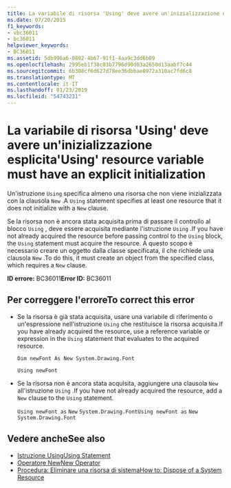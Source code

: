 ```yaml
---
title: La variabile di risorsa 'Using' deve avere un'inizializzazione esplicita
ms.date: 07/20/2015
f1_keywords:
- vbc36011
- bc36011
helpviewer_keywords:
- BC36011
ms.assetid: 5db996a6-0802-4b67-91f1-4aa9c3dd6b09
ms.openlocfilehash: 2995eb1f38c03b7796d90d03a2650d13aabf7c44
ms.sourcegitcommit: 6b308cf6d627d78ee36dbbae8972a310ac7fd6c8
ms.translationtype: MT
ms.contentlocale: it-IT
ms.lasthandoff: 01/23/2019
ms.locfileid: "54743231"
---
```

# <a name="using-resource-variable-must-have-an-explicit-initialization"></a><span data-ttu-id="ccf50-102">La variabile di risorsa 'Using' deve avere un'inizializzazione esplicita</span><span class="sxs-lookup"><span data-stu-id="ccf50-102">'Using' resource variable must have an explicit initialization</span></span>
<span data-ttu-id="ccf50-103">Un'istruzione `Using` specifica almeno una risorsa che non viene inizializzata con la clausola `New` .</span><span class="sxs-lookup"><span data-stu-id="ccf50-103">A `Using` statement specifies at least one resource that it does not initialize with a `New` clause.</span></span>  
  
 <span data-ttu-id="ccf50-104">Se la risorsa non è ancora stata acquisita prima di passare il controllo al blocco `Using` , deve essere acquisita mediante l'istruzione `Using` .</span><span class="sxs-lookup"><span data-stu-id="ccf50-104">If you have not already acquired the resource before passing control to the `Using` block, the `Using` statement must acquire the resource.</span></span> <span data-ttu-id="ccf50-105">A questo scopo è necessario creare un oggetto dalla classe specificata, il che richiede una clausola `New` .</span><span class="sxs-lookup"><span data-stu-id="ccf50-105">To do this, it must create an object from the specified class, which requires a `New` clause.</span></span>  
  
 <span data-ttu-id="ccf50-106">**ID errore:** BC36011</span><span class="sxs-lookup"><span data-stu-id="ccf50-106">**Error ID:** BC36011</span></span>  
  
## <a name="to-correct-this-error"></a><span data-ttu-id="ccf50-107">Per correggere l'errore</span><span class="sxs-lookup"><span data-stu-id="ccf50-107">To correct this error</span></span>  
  
-   <span data-ttu-id="ccf50-108">Se la risorsa è già stata acquisita, usare una variabile di riferimento o un'espressione nell'istruzione `Using` che restituisce la risorsa acquisita.</span><span class="sxs-lookup"><span data-stu-id="ccf50-108">If you have already acquired the resource, use a reference variable or expression in the `Using` statement that evaluates to the acquired resource.</span></span>  
  
     `Dim newFont As New System.Drawing.Font`  
  
     `Using newFont`  
  
-   <span data-ttu-id="ccf50-109">Se la risorsa non è ancora stata acquisita, aggiungere una clausola `New` all'istruzione `Using` .</span><span class="sxs-lookup"><span data-stu-id="ccf50-109">If you have not already acquired the resource, add a `New` clause to the `Using` statement.</span></span>  
  
     <span data-ttu-id="ccf50-110">`Using newFont as`   `New`   `System.Drawing.Font`</span><span class="sxs-lookup"><span data-stu-id="ccf50-110">`Using newFont as`   `New`   `System.Drawing.Font`</span></span>  
  
## <a name="see-also"></a><span data-ttu-id="ccf50-111">Vedere anche</span><span class="sxs-lookup"><span data-stu-id="ccf50-111">See also</span></span>
- [<span data-ttu-id="ccf50-112">Istruzione Using</span><span class="sxs-lookup"><span data-stu-id="ccf50-112">Using Statement</span></span>](../../visual-basic/language-reference/statements/using-statement.md)
- [<span data-ttu-id="ccf50-113">Operatore New</span><span class="sxs-lookup"><span data-stu-id="ccf50-113">New Operator</span></span>](../../visual-basic/language-reference/operators/new-operator.md)
- [<span data-ttu-id="ccf50-114">Procedura: Eliminare una risorsa di sistema</span><span class="sxs-lookup"><span data-stu-id="ccf50-114">How to: Dispose of a System Resource</span></span>](../../visual-basic/programming-guide/language-features/control-flow/how-to-dispose-of-a-system-resource.md)
